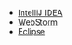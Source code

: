 - <a href="IDEA.md">IntelliJ IDEA</a>
- <a href="WebStorm.md">WebStorm</a>
- <a href="Eclipse.md">Eclipse</a>
